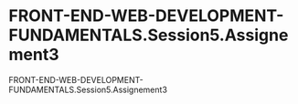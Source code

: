 # FRONT-END-WEB-DEVELOPMENT-FUNDAMENTALS.Session5.Assignement3
FRONT-END-WEB-DEVELOPMENT-FUNDAMENTALS.Session5.Assignement3
